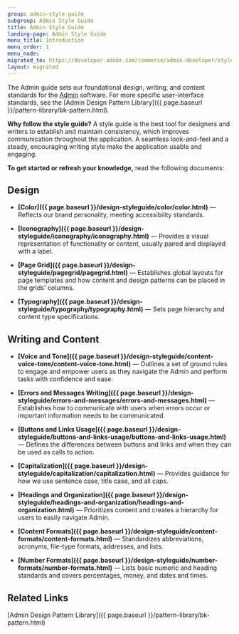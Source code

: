 ```yaml
---
group: admin-style-guide
subgroup: Admin Style Guide
title: Admin Style Guide
landing-page: Admin Style Guide
menu_title: Introduction
menu_order: 1
menu_node:
migrated_to: https://developer.adobe.com/commerce/admin-developer/style-guide/
layout: migrated
---
```

The Admin guide sets our foundational design, writing, and content standards for the [Admin](https://glossary.magento.com/magento-admin) software. For more specific user-interface standards, see the [Admin Design Pattern Library]({{ page.baseurl }}/pattern-library/bk-pattern.html).

**Why follow the style guide?** A style guide is the best tool for designers and writers to establish and maintain consistency, which improves communication throughout the application. A seamless look-and-feel and a steady, encouraging writing style make the application usable and engaging.

**To get started or refresh your knowledge,** read the following documents:

## Design

*  **[Color]({{ page.baseurl }}/design-styleguide/color/color.html)** — Reflects our brand personality, meeting accessibility standards.

*  **[Iconography]({{ page.baseurl }}/design-styleguide/iconography/iconography.html)** — Provides a visual representation of functionality or content, usually paired and displayed with a label.

*  **[Page Grid]({{ page.baseurl }}/design-styleguide/pagegrid/pagegrid.html)** — Establishes global layouts for page templates and how content and design patterns can be placed in the grids' columns.

*  **[Typography]({{ page.baseurl }}/design-styleguide/typography/typography.html)** — Sets page hierarchy and content type specifications.

## Writing and Content

*  **[Voice and Tone]({{ page.baseurl }}/design-styleguide/content-voice-tone/content-voice-tone.html)** — Outlines a set of ground rules to engage and empower users as they navigate the Admin and perform tasks with confidence and ease.

*  **[Errors and Messages Writing]({{ page.baseurl }}/design-styleguide/errors-and-messages/errors-and-messages.html)** — Establishes how to communicate with users when errors occur or important information needs to be communicated.

*  **[Buttons and Links Usage]({{ page.baseurl }}/design-styleguide/buttons-and-links-usage/buttons-and-links-usage.html)** — Defines the differences between buttons and links and when they can be used as calls to action.

*  **[Capitalization]({{ page.baseurl }}/design-styleguide/capitalization/capitalization.html)** — Provides guidance for how we use sentence case, title case, and all caps.

*  **[Headings and Organization]({{ page.baseurl }}/design-styleguide/headings-and-organization/headings-and-organization.html)** — Prioritizes content and creates a hierarchy for users to easily navigate Admin.

*  **[Content Formats]({{ page.baseurl }}/design-styleguide/content-formats/content-formats.html)** — Standardizes abbreviations, acronyms, file-type formats, addresses, and lists.

*  **[Number Formats]({{ page.baseurl }}/design-styleguide/number-formats/number-formats.html)** — Lists basic numeric and heading standards and covers percentages, money, and dates and times.

## Related Links

[Admin Design Pattern Library]({{ page.baseurl }}/pattern-library/bk-pattern.html)
